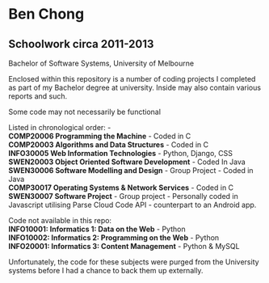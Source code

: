 Ben Chong
=========
Schoolwork circa 2011-2013
-----
Bachelor of Software Systems, University of Melbourne

Enclosed within this repository is a number of coding projects I completed as part of my Bachelor degree at university. Inside may also contain various reports and such.

Some code may not necessarily be functional

Listed in chronological order:  <subject code> - <languages>  
**COMP20006 Programming the Machine** - Coded in C     
**COMP20003 Algorithms and Data Structures** - Coded in C    
**INFO30005 Web Information Technologies** - Python, Django, CSS    
**SWEN20003 Object Oriented Software Development** - Coded In Java    
**SWEN30006 Software Modelling and Design** - Group Project - Coded in Java    
**COMP30017 Operating Systems & Network Services** - Coded in C    
**SWEN30007 Software Project** - Group project - Personally coded in Javascript utilising Parse Cloud Code API - counterpart to an Android app.

Code not available in this repo:    
**INFO10001: Informatics 1: Data on the Web** - Python    
**INFO10002: Informatics 2: Programming on the Web** - Python   
**INFO20001: Informatics 3: Content Management** - Python & MySQL

Unfortunately, the code for these subjects were purged from the University systems before I had a chance to back them up externally.